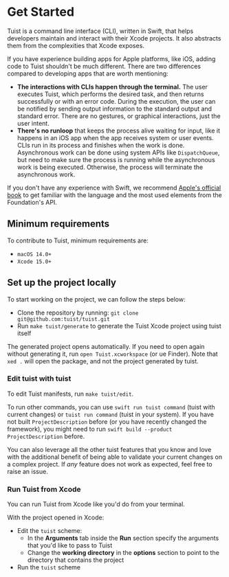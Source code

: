 #  Get Started

Tuist is a command line interface (CLI), written in Swift, that helps developers maintain and interact with their Xcode projects.
It also abstracts them from the complexities that Xcode exposes.

If you have experience building apps for Apple platforms, like iOS, adding code to Tuist shouldn't be much different. There are two differences compared to developing apps that are worth mentioning:

- **The interactions with CLIs happen through the terminal.**
  The user executes Tuist, which performs the desired task, and then returns successfully or with an error code.
  During the execution, the user can be notified by sending output information to the standard output and standard error.
  There are no gestures, or graphical interactions, just the user intent.
- **There's no runloop** that keeps the process alive waiting for input, like it happens in an iOS app when the app receives system or user events.
  CLIs run in its process and finishes when the work is done.
  Asynchronous work can be done using system APIs like `DispatchQueue`, but need to make sure the process is running while the asynchronous work is being executed.
  Otherwise, the process will terminate the asynchronous work.

If you don't have any experience with Swift, we recommend [Apple's official book](https://docs.swift.org/swift-book/) to get familiar with the language and the most used elements from the Foundation's API.

## Minimum requirements

To contribute to Tuist, minimum requirements are:

- `macOS 14.0+`
- `Xcode 15.0+`

## Set up the project locally

To start working on the project, we can follow the steps below:

- Clone the repository by running: `git clone git@github.com:tuist/tuist.git`
- Run `make tuist/generate` to generate the Tuist Xcode project using tuist itself

The generated project opens automatically. If you need to open again without generating it, run `open Tuist.xcworkspace` (or ue Finder). Note that `xed .` will open the package, and not the project generated by tuist.


### Edit tuist with tuist

To edit Tuist manifests, run `make tuist/edit`.

To run other commands, you can use `swift run tuist command` (tuist with current changes) or `tuist run command` (tuist in your system).
If you have not built `ProjectDescription` before (or you have recently changed the framework), you might need to run `swift build --product ProjectDescription` before.

You can also leverage all the other tuist features that you know and love with the additional benefit of being able to validate your current changes on a complex project. If _any_ feature does not work as expected, feel free to raise an issue.

### Run Tuist from Xcode

You can run Tuist from Xcode like you'd do from your terminal.

With the project opened in Xcode:

- Edit the `tuist` scheme:
    - In the **Arguments** tab inside the **Run** section specify the arguments that you'd like to pass to Tuist
    - Change the **working directory** in the **options** section to point to the directory that contains the project
- Run the `tuist` scheme
